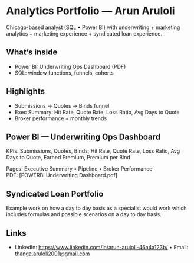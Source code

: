 # Analytics Portfolio — Arun Aruloli

Chicago-based analyst (SQL • Power BI) with underwriting + marketing analytics + marketing experience + syndicated loan experience.

## What’s inside
- Power BI: Underwriting Ops Dashboard (PDF)
- SQL: window functions, funnels, cohorts

## Highlights
- Submissions → Quotes → Binds funnel
- Exec Summary: Hit Rate, Quote Rate, Loss Ratio, Avg Days to Quote
- Broker performance + monthly trends

## Power BI — Underwriting Ops Dashboard
KPIs: Submissions, Quotes, Binds, Hit Rate, Quote Rate, Loss Ratio, Avg Days to Quote, Earned Premium, Premium per Bind

Pages: Executive Summary • Pipeline • Broker Performance  
PDF: [POWERBI Underwriting Dashboard.pdf]


## Syndicated Loan Portfolio
Example work on how a day to day basis as a specialist would work which includes formulas and possible scenarios on a day to day basis.

## Links
- LinkedIn: <https://www.linkedin.com/in/arun-aruloli-46a4a123b/> • Email: <thanga.aruloli2001@gmail.com>
